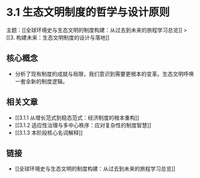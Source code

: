 # 3.1 生态文明制度的哲学与设计原则

主题：[[全球环境史与生态文明的制度构建：从过去到未来的旅程学习总览]] > [[3. 构建未来：生态文明制度的设计与落地]]

## 核心概念

- 分析了现有制度的成就与局限，我们意识到需要更根本的变革。生态文明呼唤一套全新的制度逻辑。

## 相关文章

- [[3.1.1 从增长范式到稳态范式：经济制度的根本重构]]
- [[3.1.2 适应性治理与多中心秩序：应对复杂性的制度智慧]]
- [[3.1.3 本阶段核心名词解释]]

## 链接

- [[全球环境史与生态文明的制度构建：从过去到未来的旅程学习总览]]
